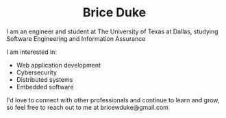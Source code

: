 <h1 align="center">Brice Duke</h1>

<p>I am an engineer and student at The University of Texas at Dallas, studying Software Engineering and Information Assurance</p>

<p>I am interested in:</p>

<ul>
  <li>Web application development</li>
  <li>Cybersecurity</li>
  <li>Distributed systems</li>
  <li>Embedded software</li>
</ul>

<p>I'd love to connect with other professionals and continue to learn and grow, so feel free to reach out to me at bricewduke@gmail.com</p>
